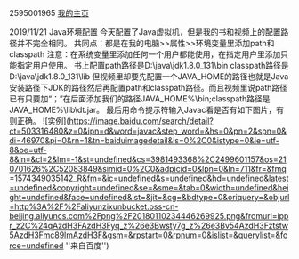 2595001965 <a href="https://github.com/2595001965" target="_blank">我的主页</a>

2019/11/21  Java环境配置
今天配置了Java虚拟机，但是我的书和视频上的配置路径并不完全相同。
共同点：都是在我的电脑>>属性>>环境变量里添加path和classpath
注意：在系统变量里添加任何一个用户都能使用，在指定用户里添加只能指定用户使用。
书上配置path路径是D:\java\jdk1.8.0_131\bin  classpath路径是D:\java\jdk1.8.0_131\lib
但视频里却要先配置一个JAVA_HOME的路径也就是Java安装路径下JDK的路径然后再配置path和classpath路径。而且视频里说path路径已有只要加“；”在后面添加我们的路径JAVA_HOME%\bin;classpath路径是JAVA_HOME%\lib\dt.jar。
最后用命令提示符输入Javac看是否有如下图片，有则正确。
![实例](https://image.baidu.com/search/detail?ct=503316480&z=0&ipn=d&word=javac&step_word=&hs=0&pn=2&spn=0&di=46970&pi=0&rn=1&tn=baiduimagedetail&is=0%2C0&istype=0&ie=utf-8&oe=utf-8&in=&cl=2&lm=-1&st=undefined&cs=3981493368%2C2499601157&os=210701626%2C52083849&simid=0%2C0&adpicid=0&lpn=0&ln=711&fr=&fmq=1574349035142_R&fm=&ic=undefined&s=undefined&hd=undefined&latest=undefined&copyright=undefined&se=&sme=&tab=0&width=undefined&height=undefined&face=undefined&ist=&jit=&cg=&bdtype=0&oriquery=&objurl=http%3A%2F%2Faliyunzixunbucket.oss-cn-beijing.aliyuncs.com%2Fpng%2F20180110234446269925.png&fromurl=ippr_z2C%24qAzdH3FAzdH3Fyq_z%26e3Bwsty7g_z%26e3Bv54AzdH3Fztstw5AzdH3Fmc89lmAzdH3F&gsm=&rpstart=0&rpnum=0&islist=&querylist=&force=undefined ''来自百度'')
